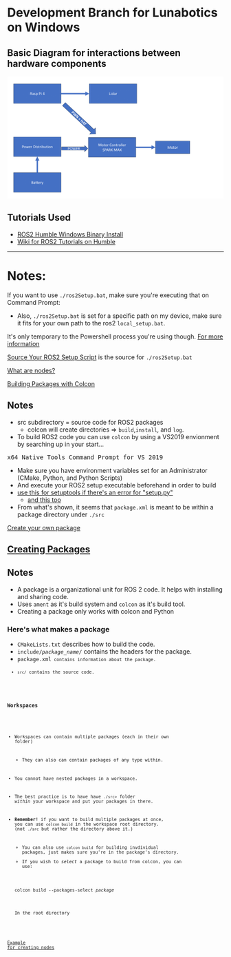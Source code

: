# Development Branch for Lunabotics on Windows

## Basic Diagram for interactions between hardware components
![Diagram](./images/Diagram.png)

## Tutorials Used
- [ROS2 Humble Windows Binary Install](https://docs.ros.org/en/humble/Installation/Windows-Install-Binary.html)
- [Wiki for ROS2 Tutorials on Humble](https://docs.ros.org/en/humble/Tutorials.html)


---
# Notes:

If you want to use <code>./ros2Setup.bat</code>, make sure you're executing that on Command Prompt:
* Also, <code>./ros2Setup.bat</code> is set for a specific path on my device, make sure it fits for your own path to the ros2 <code>local_setup.bat</code>.

It's only temporary to the Powershell process you're using though. [For more information](https:\go.microsoft.com\fwlink\?LinkID=135170)

[Source Your ROS2 Setup Script](https://docs.ros.org/en/humble/Tutorials/Beginner-CLI-Tools/Configuring-ROS2-Environment.html#add-sourcing-to-your-shell-startup-script) is the source for <code>./ros2Setup.bat</code>

[What are nodes?](https://docs.ros.org/en/humble/Tutorials/Beginner-CLI-Tools/Understanding-ROS2-Nodes/Understanding-ROS2-Nodes.html)

[Building Packages with Colcon](https://docs.ros.org/en/humble/Tutorials/Beginner-Client-Libraries/Colcon-Tutorial.html)
## Notes
- src subdirectory = source code for ROS2 packages
    - colcon will create directories => <code>build</code>,<code>install</code>, and <code>log</code>.
- To build ROS2 code you can use ```colcon``` by using a VS2019 envionment by searching up in your start...
<pre>x64 Native Tools Command Prompt for VS 2019</pre>

- Make sure you have environment variables set for an Administrator (CMake, Python, and Python Scripts)
- And execute your ROS2 setup executable beforehand in order to build
- [use this for setuptools if there's an error for "setup.py"](https://answers.ros.org/question/396439/setuptoolsdeprecationwarning-setuppy-install-is-deprecated-use-build-and-pip-and-other-standards-based-tools/)
    - [and this too](https://www.reddit.com/r/ROS/comments/wxkfes/colcon_build_failed_in_example_failed_examples/)
- From what's shown, it seems that <code>package.xml</code> is meant to be within a package directory under <code>./src</code>

[Create your own package](https://www.ros.org/reps/rep-0140.html)


[Creating Packages](https://docs.ros.org/en/humble/Tutorials/Beginner-Client-Libraries/Colcon-Tutorial.html)
---
## Notes
- A package is a organizational unit for ROS 2 code. It helps with installing and sharing code.
- Uses <code>ament</code> as it's build system and <code>colcon</code> as it's build tool.
- Creating a package only works with colcon and Python

### Here's what makes a package
- <code>CMakeLists.txt</code> describes how to build the code.
- <code>include/<i>package_name/</i></code> contains the headers for the package.
- <code>package.xml<code> contains information about the package.
- <code>src/</code> contains the source code.

### Workspaces
- Workspaces can contain multiple packages (each in their own folder)
    - They can also can contain packages of any type within.
- You cannot have nested packages in a workspace.
- The best practice is to have have <code>./src></code> folder <i>within</i> your workspace and put your packages in there.

- <b>Remember!</b> if you want to build multiple packages at once, you can use <code>colcon build</code> in the workspace root directory. (not <code>./src</code> but rather the directory above it.)
    - You can also use <code>colcon build</code> for building invdividual packages, just makes sure you're in the package's directory.
    - If you wish to <i>select</i> a package to build from colcon, you can use:
    <pre>colcon build --packages-select <i>package</i></pre>
    In the root directory

[Example for creating nodes](https://github.com/ros2/demos/tree/humble/demo_nodes_cpp)